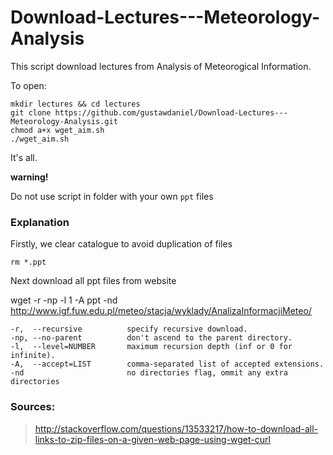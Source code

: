# Download-Lectures---Meteorology-Analysis
This script download lectures from Analysis of Meteorogical Information.

To open:

    mkdir lectures && cd lectures
    git clone https://github.com/gustawdaniel/Download-Lectures---Meteorology-Analysis.git
    chmod a+x wget_aim.sh
    ./wget_aim.sh
    
It's all.

**warning!**

Do not use script in folder with your own `ppt` files

### Explanation

Firstly, we clear catalogue to avoid duplication of files 

    rm *.ppt

Next download all ppt files from website

wget -r -np -l 1 -A ppt -nd http://www.igf.fuw.edu.pl/meteo/stacja/wyklady/AnalizaInformacjiMeteo/

```
-r,  --recursive          specify recursive download.
-np, --no-parent          don't ascend to the parent directory.
-l,  --level=NUMBER       maximum recursion depth (inf or 0 for infinite).
-A,  --accept=LIST        comma-separated list of accepted extensions.
-nd                       no directories flag, ommit any extra directories
```

### Sources:
>http://stackoverflow.com/questions/13533217/how-to-download-all-links-to-zip-files-on-a-given-web-page-using-wget-curl
